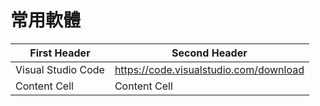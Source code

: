 # 常用軟體

| First Header  | Second Header |
| ------------- | ------------- |
| Visual Studio Code | https://code.visualstudio.com/download  |
| Content Cell  | Content Cell  
